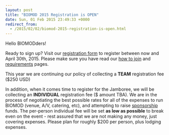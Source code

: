 ```yaml
---
layout: post
title: "BIOMOD 2015 Registration is OPEN"
date: Sun, 01 Feb 2015 23:49:33 +0000
redirect_from:
  - /2015/02/02/biomod-2015-registration-is-open.html
---
```


Hello BIOMODders! 

Ready to sign up? Visit our <a target="_blank" href="https://biomod.wufoo.com/forms/2015-registration-form/">registration form</a> to register between now and April 30th, 2015. Please make sure you have read our [how to join](/how-join) and [requirements](/requirements) pages.

<!--more-->

This year we are continuing our policy of collecting a **TEAM** registration fee ($250 USD)

In addition, when it comes time to register for the Jamboree, we will be collecting an **INDIVIDUAL** registration fee ($ amount TBA). We are in the process of negotiating the best possible rates for all of the expenses to run BIOMOD (venue, A/V, catering, etc), and attempting to raise [sponsorship](/sponsors/) funds. The per-person individual fee will be set **as low as possible** to break even on the event - rest assured that we are not making any money, just covering expenses. Please plan for roughly $200 per person, plus lodging expenses.